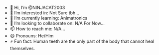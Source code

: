 - 👋 Hi, I’m @NINJACAT2003
- 👀 I’m interested in: Not Sure tbh...
- 🌱 I’m currently learning: Animatronics
- 💞️ I’m looking to collaborate on: N/A For Now...
- 📫 How to reach me: N/A...
- 😄 Pronouns: He/Him
- ⚡ Fun fact: Human teeth are the only part of the body that cannot heal themselves.

<!---
NINJACAT2003/NINJACAT2003 is a ✨ special ✨ repository because its `README.md` (this file) appears on your GitHub profile.
You can click the Preview link to take a look at your changes.
--->

